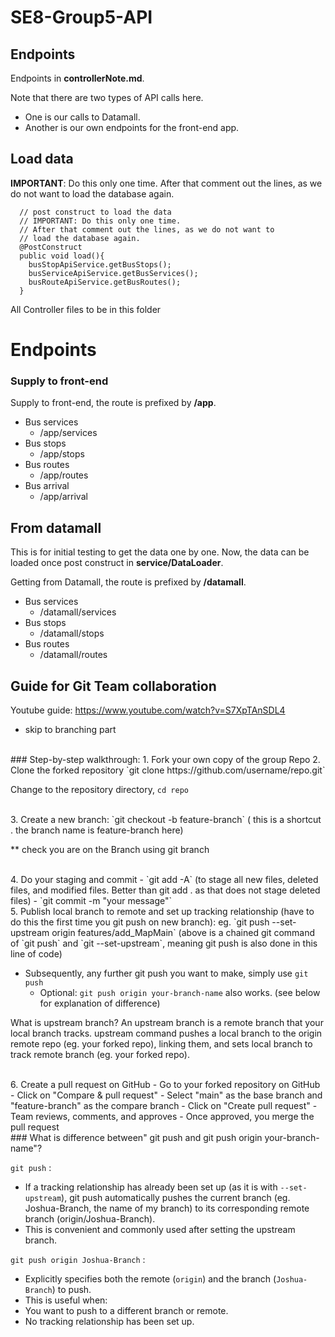 # SE8-Group5-API

## Endpoints

Endpoints in **controllerNote.md**.

Note that there are two types of API calls here.

- One is our calls to Datamall.
- Another is our own endpoints for the front-end app.


## Load data
  
**IMPORTANT**: Do this only one time. After that comment out the lines, as we do not want to load the database again.

```
  // post construct to load the data
  // IMPORTANT: Do this only one time.
  // After that comment out the lines, as we do not want to 
  // load the database again.
  @PostConstruct
  public void load(){
    busStopApiService.getBusStops();
    busServiceApiService.getBusServices();
    busRouteApiService.getBusRoutes();
  }

```

All Controller files to be in this folder

# Endpoints

### Supply to front-end

Supply to front-end, the route is prefixed by **/app**.

- Bus services
  - /app/services
- Bus stops
  - /app/stops
- Bus routes
  - /app/routes
- Bus arrival
  - /app/arrival

## From datamall

This is for initial testing to get the data one by one. Now, the data can be loaded once post construct in **service/DataLoader**.

Getting from Datamall, the route is prefixed by **/datamall**.

- Bus services
  - /datamall/services
- Bus stops
  - /datamall/stops
- Bus routes
  - /datamall/routes


## Guide for Git Team collaboration

Youtube guide: https://www.youtube.com/watch?v=S7XpTAnSDL4
<br />
- skip to branching part

<br />
### Step-by-step walkthrough:
1. Fork your own copy of the group Repo
2. Clone the forked repository `git clone https://github.com/username/repo.git`

Change to the repository directory, `cd repo`

<br />
3. Create a new branch:
`git checkout -b feature-branch` ( this is a shortcut . the branch name is feature-branch here)

  ** check you are on the Branch using git branch

<br />
4. Do your staging and commit
  - `git add -A` (to stage all new files, deleted files, and modified files. Better than git add . as that does not stage deleted files)
  - `git commit -m "your message"`

<br />
5. Publish local branch to remote and set up tracking relationship (have to do this the first time you git push on new branch):
eg. `git push --set-upstream origin features/add_MapMain` 
(above is a chained git command of `git push` and `git --set-upstream`, meaning git push is also done in this line of code)

  - Subsequently, any further git push you want to make, simply use `git push`
    - Optional:  `git push origin your-branch-name` also works.  (see below for explanation of difference)

What is upstream branch?
An upstream branch is a remote branch that your local branch tracks. upstream command pushes a local branch to the origin remote repo (eg. your forked repo), linking them, and sets local branch to track remote branch (eg. your forked repo).

<br />
6. Create a pull request on GitHub
  - Go to your forked repository on GitHub 
  - Click on "Compare & pull request"
  - Select "main" as the base branch and "feature-branch" as the compare branch
  - Click on "Create pull request"
  - Team reviews, comments, and approves
  - Once approved, you merge the pull request 

<br />
### What is difference between" git push and  git push origin your-branch-name"?

`git push` :
- If a tracking relationship has already been set up (as it is with `--set-upstream`), git push automatically pushes the current branch (eg. Joshua-Branch, the name of my branch) to its corresponding remote branch (origin/Joshua-Branch).
- This is convenient and commonly used after setting the upstream branch.

`git push origin Joshua-Branch` :
- Explicitly specifies both the remote (`origin`) and the branch (`Joshua-Branch`) to push.
- This is useful when:
- You want to push to a different branch or remote.
- No tracking relationship has been set up. 
